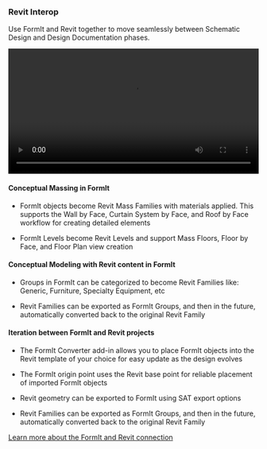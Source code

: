 ### Revit Interop

Use FormIt and Revit together to move seamlessly between Schematic Design and Design Documentation phases.

<video width="100%" controls>
  <source src="Videos/Revit Interop.mp4" type="video/mp4">
</video>

#### Conceptual Massing in FormIt

- FormIt objects become Revit Mass Families with materials applied. This supports the Wall by Face, Curtain System by Face, and Roof by Face workflow for creating detailed elements

- FormIt Levels become Revit Levels and support Mass Floors, Floor by Face, and Floor Plan view creation

#### Conceptual Modeling with Revit content in FormIt 

- Groups in FormIt can be categorized to become Revit Families like: Generic, Furniture, Specialty Equipment, etc

- Revit Families can be exported as FormIt Groups, and then in the future, automatically converted back to the original Revit Family

#### Iteration between FormIt and Revit projects

- The FormIt Converter add-in allows you to place FormIt objects into the Revit template of your choice for easy update as the design evolves

- The FormIt origin point uses the Revit base point for reliable placement of imported FormIt objects

- Revit geometry can be exported to FormIt using SAT export options

- Revit Families can be exported as FormIt Groups, and then in the future, automatically converted back to the original Revit Family

[Learn more about the FormIt and Revit connection ](/Formit-Capabilities/Revit-Interop.md)